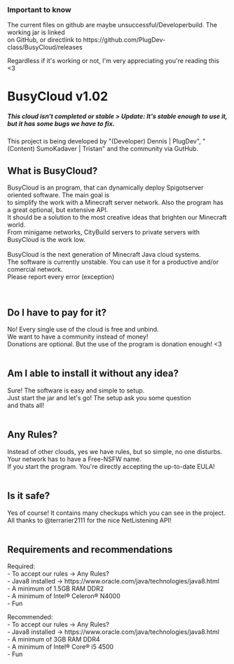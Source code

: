 <h3>Important to know</h3>
<p>The current files on github are maybe unsuccessful/Developerbuild. The working jar is linked<br>
on GitHub, or directlink to https://github.com/PlugDev-class/BusyCloud/releases<p>
<p>Regardless if it's working or not, I'm very appreciating you're reading this <3</p>

<h1>BusyCloud v1.02</h1>
<h5>This cloud isn't completed or stable > Update: It's stable enough to use it, but it has some bugs we have to fix.</h5>
<p>This project is being developed by "(Developer) Dennis | PlugDev", "(Content) SumoKadaver | Tristan" and the community via GutHub.</p>

<h2>What is BusyCloud?</h2>
<p>BusyCloud is an program, that can dynamically deploy Spigotserver oriented software. The main goal is<br>
to simplify the work with a Minecraft server network. Also the program has a great optional, but extensive API.<br>
It should be a solution to the most creative ideas that brighten our Minecraft world. <br>
From minigame networks, CityBuild servers to private servers with BusyCloud is the work low.<br>
<br>
BusyCloud is the next generation of Minecraft Java cloud systems. <br>
The software is currently unstable. You can use it for a productive and/or comercial network.<br>
Please report every error (exception)</p>
<br>
<h2>Do I have to pay for it?</h2>
No! Every single use of the cloud is free and unbind.<br>
We want to have a community instead of money!<br>
Donations are optional. But the use of the program is donation enough! <3<br>
<br>
<h2>Am I able to install it without any idea?</h2>
Sure! The software is easy and simple to setup.<br>
Just start the jar and let's go! The setup ask you some question<br>
and thats all!<br>
<br>
<h2>Any Rules?</h2>
Instead of other clouds, yes we have rules, but so simple, no one disturbs.<br>
Your network has to have a Free-NSFW name. <br>
If you start the program. You're directly accepting the up-to-date EULA!<br>
<br>
<h2>Is it safe?</h2>
Yes of course! It contains many checkups which you can see in the project.<br>
All thanks to @terrarier2111 for the nice NetListening API!<br>
<br>
<h2>Requirements and recommendations</h2>
<p>Required:<br>
- To accept our rules -> Any Rules?<br>
- Java8 installed -> https://www.oracle.com/java/technologies/java8.html<br>
- A minimum of 1.5GB RAM DDR2<br>
- A minimum of Intel® Celeron® N4000<br>
- Fun</p>
<p>Recommended:<br>
- To accept our rules -> Any Rules?<br>
- Java8 installed -> https://www.oracle.com/java/technologies/java8.html<br>
- A minimum of 3GB RAM DDR4<br>
- A minimum of Intel® Core® i5 4500<br>
- Fun</p>
